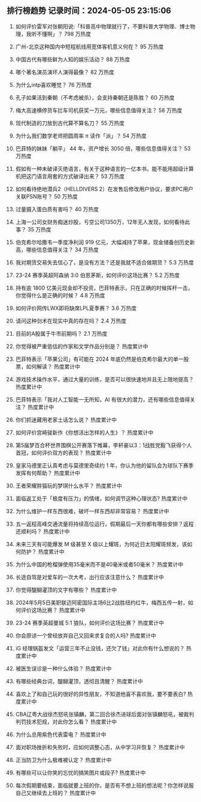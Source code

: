 
## 排行榜趋势 记录时间：2024-05-05 23:15:06
  
  1. 如何评价雷军对张朝阳说:「科普高中物理就行了，不要科普大学物理、博士物理，我听不懂啊」？ 798 万热度
    
  2. 广州-北京这种国内中短程航线用宽体客机意义何在？ 95 万热度
    
  3. 中国古代有哪些鲜为人知的娱乐活动？ 88 万热度
    
  4. 哪个著名演员演坏人演得最像？ 82 万热度
    
  5. 为什么intp喜欢睡觉？ 76 万热度
    
  6. 孔子如果活到秦朝（不考虑被杀），会支持秦朝还是陈胜？ 60 万热度
    
  7. 梅大高速横停货车拦车司机获奖一万元，哪些信息值得关注？ 58 万热度
    
  8. 现代制造的刀放到古代算不算名刀？ 55 万热度
    
  9. 为什么我们数学老师把圆周率 π 读作「派」？ 54 万热度
    
  10. 巴菲特的妹妹「躺平」 44 年，资产增长 3050 倍，哪些信息值得关注？ 53 万热度
    
  11. 假如有一种未破译灭绝语言，有关于这种语言的一亿本书，能不能用超级计算机把这门语言用套的方式破译出来？ 53 万热度
    
  12. 如何看待绝地潜兵2（HELLDIVERS 2）在发售后修改用户协议，要求PC用户关联PSN账号？ 50 万热度
    
  13. 过量摄入蛋白质有害吗？ 40 万热度
    
  14. 上海一公司女财务痴迷炒股，亏空公司1350万，12年无人发现，如何看待此事？ 35 万热度
    
  15. 伯克希尔哈撒韦一季度净利润 919 亿元，大幅减持了苹果，现金储备创历史新高，哪些信息值得关注？ 34 万热度
    
  16. 我对期货交易失去信心了，是没有方法？还是我就不适合做期货？ 5.3 万热度
    
  17. 23-24 赛季英超阿森纳 3:0 伯恩茅斯，如何评价这场比赛？ 5.2 万热度
    
  18. 持有逾 1800 亿美元现金却不投资，巴菲特表示，只在正确的时候挥杆一击，你觉得什么是正确的时候？ 4.8 万热度
    
  19. 如何评价网传LWX即将缺席LPL夏季赛？ 3.6 万热度
    
  20. 请问这种剑术在现实中真的存在吗？ 2.4 万热度
    
  21. 目前的A股属于牛市前期吗？ 2.1 万热度
    
  22. 你觉得被严重低估的作家和文学作品分别是？ 热度累计中
    
  23. 巴菲特表示「苹果公司」有可能在 2024 年底仍然是伯克希尔最大的单一股票，如何解读？ 热度累计中
    
  24. 游戏技术操作水平，通过大量的训练，是否可以很快速地并且无上限地提高？ 热度累计中
    
  25. 巴菲特表示「我对人工智能一无所知，AI 有很大的潜力，还有哪些信息值得关注？ 热度累计中
    
  26. 你们抓迷藏用老家土话怎么说？ 热度累计中
    
  27. 如何评价宫崎骏新作《你想活出怎样的人生》？ 热度累计中
    
  28. 第5届梦百合杯世界围棋公开赛落下帷幕，李轩豪以3：1战胜党毅飞获得个人首冠，如何评价双方的表现？ 热度累计中
    
  29. 皇家马德里正认真考虑与莫德里奇续约 1 年，你认为他的留队会为球队下赛季发挥有何帮助？ 热度累计中
    
  30. 王者荣耀胖猫玩的梦琪什么水平？ 热度累计中
    
  31. 面临返工处于「极度有压力」的情绪，如何调节这种心理状态? 热度累计中
    
  32. 为什么维护一样东西很难，破坏一样东西却非常容易？ 热度累计中
    
  33. 五一返程高峰交通流量将持续高位运行，假期最后一天你都有哪些安排？返程还顺利吗？ 热度累计中
    
  34. 未来三天有可能爆发 M 级甚至 X 级以上耀斑，为何近日太阳耀斑频发，该如何防护？ 热度累计中
    
  35. 为什么中国的枪榴弹使用35毫米而不是40毫米或者50毫米？ 热度累计中
    
  36. 长途自驾是对爱车的一次大考，出行应该注意什么？ 热度累计中
    
  37. 你觉得醍醐灌顶的文字有哪些？ 热度累计中
    
  38. 2024年5月5日美职联迈阿密国际主场6比2战胜纽约红牛，梅西五传一射，如何评价这场比赛？ 热度累计中
    
  39. 23-24 赛季英超曼城 5:1 狼队，如何评价这场比赛？ 热度累计中
    
  40. 你会原谅一个曾经放弃自己又回来求复合的人吗? 热度累计中
    
  41. iG 经理锅盔发文「运营三年不止没钱，还欠了钱」对此你有什么想说的？ 热度累计中
    
  42. 被医生误诊是一种什么体验？ 热度累计中
    
  43. 有哪些经典台词，醍醐灌顶，透彻且清醒？ 热度累计中
    
  44. 喜欢上了和自己玩的很好的异性朋友，不知道他喜不喜欢我，要不要表白? 热度累计中
    
  45. CBA辽粤大战徐杰怒吼张镇麟，第二回合徐杰进球后面对张镇麟怒吼，被裁判判罚技术犯规，对此你怎么看？ 热度累计中
    
  46. 为什么总用紫色代表雷电？ 热度累计中
    
  47. 面对职场挫折和失败时，应如何调整心态，从中学习并恢复？ 热度累计中
    
  48. 正当防卫为什么极难被认定？ 热度累计中
    
  49. 有哪些可以让你笑的忘忧的搞笑图片或段子? 热度累计中
    
  50. 每次假期要结束，面临就要上班的你，是否有不想上班的想法呢？你怎样说服自己又继续去上班的？ 热度累计中
    